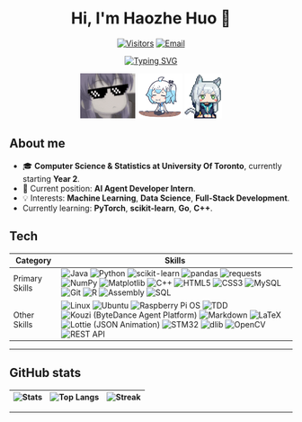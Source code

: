 <!-- Profile README for Jackymn25 -->

<div align="center">

# Hi, I'm **Haozhe Huo** 👋
<div align="center">

[![Visitors](https://komarev.com/ghpvc/?username=Jackymn25&style=flat-square)](#)
[![Email](https://img.shields.io/badge/Email-jacky.huo%40mail.utoronto.ca-red?style=flat-square)](mailto:jacky.huo@mail.utoronto.ca)

</div>

[![Typing SVG](https://readme-typing-svg.demolab.com?pause=1200&center=true&vCenter=true&color=0000FF&width=650&lines=感谢你的关注+|+Thanks+for+Your+Support)](https://git.io/typing-svg)

<div align="center">
  <img src="./assets/1.gif" alt="Banner Anime" height="80" />
  <img src="./assets/2.gif" alt="Cool Anime" height="80" />
  <img src="./assets/3.gif" alt="Cute Anime" height="80" />
</div>
</div> <!-- closed -->

## About me
- 🎓 **Computer Science & Statistics at University Of Toronto**, currently starting **Year 2**.
- 💼 Current position: **AI Agent Developer Intern**.
- 💡 Interests: **Machine Learning**, **Data Science**, **Full-Stack Development**.
- Currently learning: **PyTorch**, **scikit-learn**, **Go**, **C++**.

## Tech
| Category | Skills |
|---|---|
| Primary Skills | ![Java](https://img.shields.io/badge/Java-ED8B00?logo=openjdk&logoColor=white&style=flat) ![Python](https://img.shields.io/badge/Python-3776AB?logo=python&logoColor=white&style=flat) ![scikit-learn](https://img.shields.io/badge/scikit--learn-F7931E?logo=scikitlearn&logoColor=white&style=flat) ![pandas](https://img.shields.io/badge/pandas-150458?logo=pandas&logoColor=white&style=flat) ![requests](https://img.shields.io/badge/requests-333333?style=flat) ![NumPy](https://img.shields.io/badge/NumPy-013243?logo=numpy&logoColor=white&style=flat) ![Matplotlib](https://img.shields.io/badge/Matplotlib-11557C?logo=matplotlib&logoColor=white&style=flat) ![C++](https://img.shields.io/badge/C%2B%2B-00599C?logo=c%2B%2B&logoColor=white&style=flat) ![HTML5](https://img.shields.io/badge/HTML5-E34F26?logo=html5&logoColor=white&style=flat) ![CSS3](https://img.shields.io/badge/CSS3-1572B6?logo=css3&logoColor=white&style=flat) ![MySQL](https://img.shields.io/badge/MySQL-4479A1?logo=mysql&logoColor=white&style=flat) ![Git](https://img.shields.io/badge/Git-F05032?logo=git&logoColor=white&style=flat) ![R](https://img.shields.io/badge/R-276DC3?logo=r&logoColor=white&style=flat) ![Assembly](https://img.shields.io/badge/Assembly-6E4C13?style=flat) ![SQL](https://img.shields.io/badge/SQL-025E8C?style=flat) |
| Other Skills | ![Linux](https://img.shields.io/badge/Linux-FCC624?logo=linux&logoColor=black&style=flat) ![Ubuntu](https://img.shields.io/badge/Ubuntu-E95420?logo=ubuntu&logoColor=white&style=flat) ![Raspberry Pi OS](https://img.shields.io/badge/Raspberry%20Pi%20OS-A22846?logo=raspberrypi&logoColor=white&style=flat) ![TDD](https://img.shields.io/badge/TDD-0A7AA9?style=flat) ![Kouzi (ByteDance Agent Platform)](https://img.shields.io/badge/Kouzi%20(ByteDance%20Agent%20Platform)-2EAEFF?logo=bytedance&logoColor=white&style=flat) ![Markdown](https://img.shields.io/badge/Markdown-000000?logo=markdown&logoColor=white&style=flat) ![LaTeX](https://img.shields.io/badge/LaTeX-008000?logo=latex&logoColor=white&style=flat) ![Lottie (JSON Animation)](https://img.shields.io/badge/Lottie%20(JSON%20Animation)-1AB394?logo=lottiefiles&logoColor=white&style=flat) ![STM32](https://img.shields.io/badge/STM32-03234B?logo=stmicroelectronics&logoColor=white&style=flat) ![dlib](https://img.shields.io/badge/dlib-444444?style=flat) ![OpenCV](https://img.shields.io/badge/OpenCV-5C3EE8?logo=opencv&logoColor=white&style=flat) ![REST API](https://img.shields.io/badge/REST%20API-009688?logo=swagger&logoColor=white&style=flat) |

---

## GitHub stats
| ![Stats](https://github-readme-stats.vercel.app/api?username=jackymn25&show_icons=true&theme=default&hide_border=true&count_private=true) | ![Top Langs](https://github-readme-stats.vercel.app/api/top-langs/?username=jackymn25&layout=donut&langs_count=10&hide=CMake&theme=default&hide_border=true) | ![Streak](https://streak-stats.demolab.com?user=jackymn25&theme=default&hide_border=true) |
|---|---|---|

</div>

---
<!--
**Jackymn25/Jackymn25** is a ✨ _special_ ✨ repository because its `README.md` (this file) appears on your GitHub profile.

Here are some ideas to get you started:

- 🔭 I’m currently working on ...
- 🌱 I’m currently learning ...
- 👯 I’m looking to collaborate on ...
- 🤔 I’m looking for help with ...
- 💬 Ask me about ...
- 📫 How to reach me: ...
- 😄 Pronouns: ...
- ⚡ Fun fact: ...
-->
